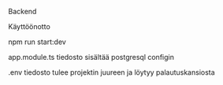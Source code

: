 Backend

Käyttöönotto

npm run start:dev

app.module.ts tiedosto sisältää postgresql configin

.env tiedosto tulee projektin juureen ja löytyy palautuskansiosta
